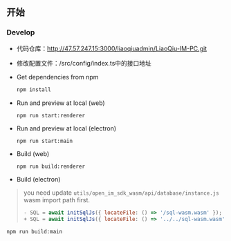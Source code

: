 
## 开始

### Develop
- 代码仓库：http://47.57.247.15:3000/liaoqiuadmin/LiaoQiu-IM-PC.git
- 修改配置文件：/src/config/index.ts中的接口地址
- Get dependencies from npm

  ```bash
  npm install 
  ```


- Run and preview at local (web)

  ```
  npm run start:renderer

- Run and preview at local (electron)

  ```bash
  npm run start:main
  ```

- Build (web)

  ```
  npm run build:renderer
  ```

- Build (electron)
> you need update `utils/open_im_sdk_wasm/api/database/instance.js` wasm import path first.
>
> ```javascript
> - SQL = await initSqlJs({ locateFile: () => '/sql-wasm.wasm' });
> + SQL = await initSqlJs({ locateFile: () => '../../sql-wasm.wasm' });
> ```

  ```bash
  npm run build:main
  ```

